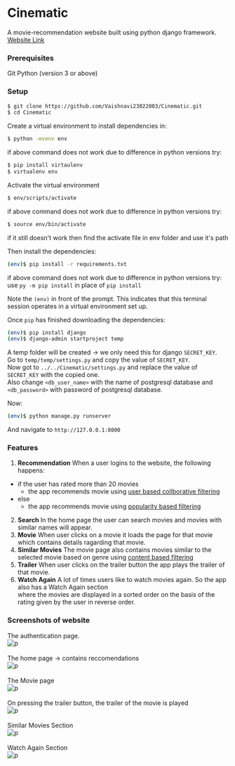 # Cinematic
A movie-recommendation website built using python django framework. [Website Link](https://cinematic2022.herokuapp.com)

### Prerequisites
Git
Python (version 3 or above)

### Setup

```sh
$ git clone https://github.com/Vaishnavi23022003/Cinematic.git
$ cd Cinematic
```

Create a virtual environment to install dependencies in:

```sh
$ python -mvenv env
```
if above command does not work due to difference in python versions try:
```sh
$ pip install virtaulenv
$ virtualenv env
```

Activate the virtual environment
```sh
$ env/scripts/activate
```
if above command does not work due to difference in python versions try:
```sh
$ source env/bin/activate
```
if it still doesn't work then find the activate file in env folder and use it's path


Then install the dependencies:
```sh
(env)$ pip install -r requirements.txt
```
if above command does not work due to difference in python versions try:
use `py -m pip install` in place of  `pip install`

Note the `(env)` in front of the prompt. This indicates that this terminal
session operates in a virtual environment set up.

Once `pip` has finished downloading the dependencies:
```sh
(env)$ pip install django
(env)$ django-admin startproject temp
```

A temp folder will be created -> we only need this for django `SECRET_KEY`.<br />
Go to `temp/temp/settings.py` and copy the value of `SECRET_KEY`.<br />
Now got to `../../Cinematic/settings.py` and replace the value of `SECRET_KEY` with the copied one.<br />
Also change `<db_user_name>` with the name of postgresql database and `<db_password>` with password of postgresql database.

Now:
```sh
(env)$ python manage.py runserver
```
And navigate to `http://127.0.0.1:8000`

### Features
1. **Recommendation** When a user logins to the website, the following happens:<br />
  * if the user has rated more than 20 movies
    *  the app recommends movie using [user based collborative filtering](https://www.geeksforgeeks.org/user-based-collaborative-filtering/)
  * else
    * the app recommends movie using [popularity based filtering](https://www.analyticssteps.com/blogs/what-are-recommendation-systems-machine-learning)
2. **Search** In the home page the user can search movies and movies with similar names will appear.
3. **Movie** When user clicks on a movie it loads the page for that movie which contains details ragarding that movie.
4. **Similar Movies** The movie page also contains movies similar to the selected movie based on genre using [content based filtering](https://www.educative.io/edpresso/what-is-content-based-filtering)
5. **Trailer** When user clicks on the trailer button the app plays the trailer of that movie.
6. **Watch Again** A lot of times users like to watch movies again. So the app also has a Watch Again section <br/> where the movies are displayed in a sorted order on the basis of the rating given by the user in reverse order.

### Screenshots of website

The authentication page. </br>
![p](https://i.ibb.co/X5cGRC7/p.png)</br></br>
The home page -> contains reccomendations</br>
![p](https://i.ibb.co/Z8cDP0Z/Cinematic-Firefox-Developer-Edition-28-05-2022-20-30-56.png)</br></br>
The Movie page</br>
![p](https://i.ibb.co/X4xqwQD/Cinematic-Firefox-Developer-Edition-28-05-2022-20-34-19.png)</br></br>
On pressing the trailer button, the trailer of the movie is played</br>
![p](https://i.ibb.co/YRPPKr4/Cinematic-Firefox-Developer-Edition-28-05-2022-20-34-27.png)</br></br>
Similar Movies Section</br>
![p](https://i.ibb.co/yFkbDcS/Cinematic-Firefox-Developer-Edition-28-05-2022-20-35-07.png)</br></br>
Watch Again Section</br>
![p](https://i.ibb.co/CBy0WLv/Cinematic-Firefox-Developer-Edition-28-05-2022-20-35-17.png)</br></br>








